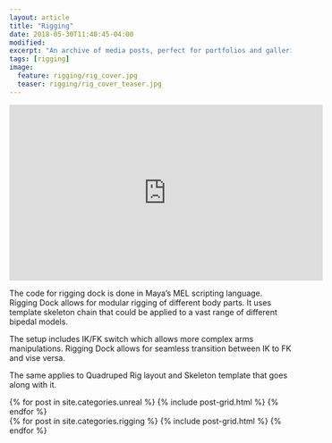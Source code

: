 ```yaml
---
layout: article
title: "Rigging"
date: 2018-05-30T11:40:45-04:00
modified:
excerpt: "An archive of media posts, perfect for portfolios and galleries."
tags: [rigging]
image:
  feature: rigging/rig_cover.jpg
  teaser: rigging/rig_cover_teaser.jpg
---
```


<iframe width="560" height="315" src="https://www.youtube.com/embed/2evuV3w3sJc" frameborder="0" allow="accelerometer; autoplay; encrypted-media; gyroscope; picture-in-picture" allowfullscreen></iframe>

The code for rigging dock is done in Maya’s MEL scripting language. Rigging Dock allows for modular rigging of different body parts. It uses template skeleton chain that could be applied to a vast range of different bipedal models.

The setup includes IK/FK switch which allows more complex arms manipulations. Rigging Dock allows for seamless transition between IK to FK and vise versa. 

The same applies to Quadruped Rig layout and Skeleton template that goes along with it. 

<div class="tiles">
{% for post in site.categories.unreal %}
  {% include post-grid.html %}
{% endfor %}
</div><!-- /.tiles -->

<div class="tiles">
{% for post in site.categories.rigging %}
  {% include post-grid.html %}
{% endfor %}
</div><!-- /.tiles -->



